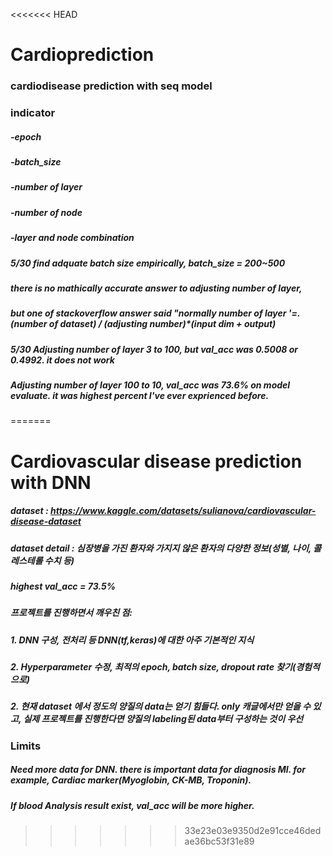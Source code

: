<<<<<<< HEAD
# Cardioprediction
### cardiodisease prediction with seq model

### indicator
##### -epoch
##### -batch_size
##### -number of layer
##### -number of node
##### -layer and node combination 

##### 5/30 find adquate batch size empirically, batch_size = 200~500
##### there is no mathically accurate answer to adjusting number of layer,
##### but one of stackoverflow answer said "normally number of layer '=.(number of dataset) / (adjusting number)*(input dim + output)
##### 5/30 Adjusting number of layer 3 to 100, but val_acc was 0.5008 or 0.4992. it does not work
##### Adjusting number of layer 100 to 10, val_acc was 73.6% on model evaluate. it was highest percent I've ever exprienced before.
=======
# Cardiovascular disease prediction with DNN
##### dataset : https://www.kaggle.com/datasets/sulianova/cardiovascular-disease-dataset
##### dataset detail : 심장병을 가진 환자와 가지지 않은 환자의 다양한 정보(성별, 나이, 콜레스테롤 수치 등)
##### highest val_acc = 73.5%
##### 프로젝트를 진행하면서 깨우친 점:
##### 1. DNN 구성, 전처리 등 DNN(tf,keras)에 대한 아주 기본적인 지식
##### 2. Hyperparameter 수정, 최적의 epoch, batch size, dropout rate 찾기(경험적으로)
##### 2. 현재 dataset 에서 정도의 양질의 data는 얻기 힘들다. only 캐글에서만 얻을 수 있고, 실제 프로젝트를 진행한다면 양질의 labeling된 data부터 구성하는 것이 우선
### Limits
##### Need more data for DNN. there is important data for diagnosis MI. for example, Cardiac marker(Myoglobin, CK-MB, Troponin).
##### If blood Analysis result exist, val_acc will be more higher.
>>>>>>> 33e23e03e9350d2e91cce46dedae36bc53f31e89
